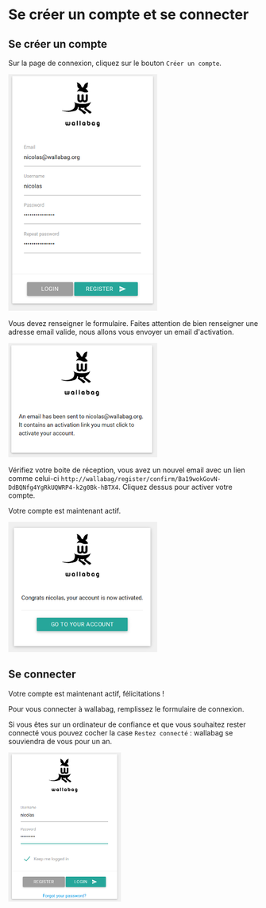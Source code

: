 Se créer un compte et se connecter
==================================

Se créer un compte
------------------

Sur la page de connexion, cliquez sur le bouton `Créer un compte`.

![Formulaire de création de compte](../../img/user/registration_form.png)

Vous devez renseigner le formulaire. Faites attention de bien renseigner
une adresse email valide, nous allons vous envoyer un email
d'activation.

![Un email a été envoyé pour activer votre compte](../../img/user/sent_email.png)

Vérifiez votre boite de réception, vous avez un nouvel email avec un
lien comme celui-ci
`http://wallabag/register/confirm/Ba19wokGovN-DdBQNfg4YgRkUQWRP4-k2g0Bk-hBTX4`.
Cliquez dessus pour activer votre compte.

Votre compte est maintenant actif.

![Bienvenue à bord !](../../img/user/activated_account.png)

Se connecter
------------

Votre compte est maintenant actif, félicitations !

Pour vous connecter à wallabag, remplissez le formulaire de connexion.

Si vous êtes sur un ordinateur de confiance et que vous souhaitez rester
connecté vous pouvez cocher la case `Restez connecté` : wallabag se
souviendra de vous pour un an.

![Formulaire de connexion](../../img/user/login_form.png)
